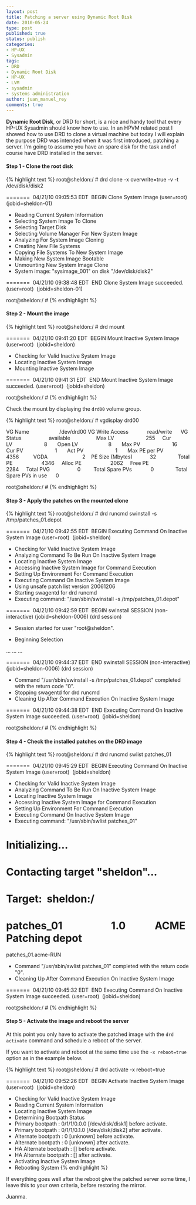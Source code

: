 ```yaml
---
layout: post
title: Patching a server using Dynamic Root Disk
date: 2010-05-24
type: post
published: true
status: publish
categories:
- HP-UX
- Sysadmin
tags:
- DRD
- Dynamic Root Disk
- HP-UX
- LVM
- sysadmin
- systems administration
author: juan_manuel_rey
comments: true
---
```


**Dynamic Root Disk**, or DRD for short, is a nice and handy tool that every HP-UX Sysadmin should know how to use. In an HPVM related post I showed how to use DRD to clone a virtual machine but today I will explain the purpose DRD was intended when it was first introduced, patching a server. I'm going to assume you have an spare disk for the task and of course have DRD installed in the server.

#### Step 1 - Clone the root disk

{% highlight text %}
root@sheldon:/ # drd clone -x overwrite=true -v -t /dev/disk/disk2

=======  04/21/10 09:05:53 EDT  BEGIN Clone System Image (user=root)  (jobid=sheldon-01)

* Reading Current System Information
* Selecting System Image To Clone
* Selecting Target Disk
* Selecting Volume Manager For New System Image
* Analyzing For System Image Cloning
* Creating New File Systems
* Copying File Systems To New System Image
* Making New System Image Bootable
* Unmounting New System Image Clone
* System image: "sysimage_001" on disk "/dev/disk/disk2"

=======  04/21/10 09:38:48 EDT  END Clone System Image succeeded. (user=root)  (jobid=sheldon-01)

root@sheldon:/ #
{% endhighlight %}

#### Step 2 - Mount the image

{% highlight text %}
root@sheldon:/ # drd mount

=======  04/21/10 09:41:20 EDT  BEGIN Mount Inactive System Image (user=root)  (jobid=sheldon)

 * Checking for Valid Inactive System Image
 * Locating Inactive System Image
 * Mounting Inactive System Image

=======  04/21/10 09:41:31 EDT  END Mount Inactive System Image succeeded. (user=root)  (jobid=sheldon)

root@sheldon:/ #
{% endhighlight %}

Check the mount by displaying the `drd00` volume group.

{% highlight text %}
root@sheldon:/ # vgdisplay drd00

VG Name                     /dev/drd00
VG Write Access             read/write     
VG Status                   available                 
Max LV                      255    
Cur LV                      8      
Open LV                     8      
Max PV                      16     
Cur PV                      1      
Act PV                      1      
Max PE per PV               4356         
VGDA                        2   
PE Size (Mbytes)            32              
Total PE                    4346    
Alloc PE                    2062    
Free PE                     2284    
Total PVG                   0        
Total Spare PVs             0              
Total Spare PVs in use      0  

root@sheldon:/ #
{% endhighlight %}

#### Step 3 - Apply the patches on the mounted clone

{% highlight text %}
root@sheldon:/ # drd runcmd swinstall -s /tmp/patches_01.depot

=======  04/21/10 09:42:55 EDT  BEGIN Executing Command On Inactive System Image (user=root)  (jobid=sheldon)

 * Checking for Valid Inactive System Image
 * Analyzing Command To Be Run On Inactive System Image
 * Locating Inactive System Image
 * Accessing Inactive System Image for Command Execution
 * Setting Up Environment For Command Execution
 * Executing Command On Inactive System Image
 * Using unsafe patch list version 20061206
 * Starting swagentd for drd runcmd
 * Executing command: "/usr/sbin/swinstall -s /tmp/patches_01.depot"

=======  04/21/10 09:42:59 EDT  BEGIN swinstall SESSION
 (non-interactive) (jobid=sheldon-0006) (drd session)

 * Session started for user "root@sheldon".

 * Beginning Selection

 ...
 ...
 ...

=======  04/21/10 09:44:37 EDT  END swinstall SESSION (non-interactive)
 (jobid=sheldon-0006) (drd session)

 * Command "/usr/sbin/swinstall -s /tmp/patches_01.depot" completed with the return
 code "0".
 * Stopping swagentd for drd runcmd
 * Cleaning Up After Command Execution On Inactive System Image

=======  04/21/10 09:44:38 EDT  END Executing Command On Inactive System Image succeeded. (user=root)  (jobid=sheldon)

root@sheldon:/ #
{% endhighlight %}

#### Step 4 - Check the installed patches on the DRD image

{% highlight text %}
root@sheldon:/ # drd runcmd swlist patches_01

=======  04/21/10 09:45:29 EDT  BEGIN Executing Command On Inactive System Image (user=root)  (jobid=sheldon)

 * Checking for Valid Inactive System Image
 * Analyzing Command To Be Run On Inactive System Image
 * Locating Inactive System Image
 * Accessing Inactive System Image for Command Execution
 * Setting Up Environment For Command Execution
 * Executing Command On Inactive System Image
 * Executing command: "/usr/sbin/swlist patches_01"
# Initializing...
# Contacting target "sheldon"...
#
# Target:  sheldon:/
#

 # patches_01                    1.0            ACME Patching depot
   patches_01.acme-RUN
 * Command "/usr/sbin/swlist patches_01" completed with the return code "0".
 * Cleaning Up After Command Execution On Inactive System Image

=======  04/21/10 09:45:32 EDT  END Executing Command On Inactive System Image succeeded. (user=root)  (jobid=sheldon)

root@sheldon:/ #
{% endhighlight %}

#### Step 5 - Activate the image and reboot the server

At this point you only have to activate the patched image with the `drd activate` command and schedule a reboot of the server.

If you want to activate and reboot at the same time use the `-x reboot=true` option as in the example below.

{% highlight text %}
root@sheldon:/ # drd activate -x reboot=true

=======  04/21/10 09:52:26 EDT  BEGIN Activate Inactive System Image
 (user=root)  (jobid=sheldon)

 * Checking for Valid Inactive System Image
 * Reading Current System Information
 * Locating Inactive System Image
 * Determining Bootpath Status
 * Primary bootpath : 0/1/1/0.0.0 [/dev/disk/disk1] before activate.
 * Primary bootpath : 0/1/1/0.1.0 [/dev/disk/disk2] after activate.
 * Alternate bootpath : 0 [unknown] before activate.
 * Alternate bootpath : 0 [unknown] after activate.
 * HA Alternate bootpath : <none> [] before activate.
 * HA Alternate bootpath : <none> [] after activate.
 * Activating Inactive System Image
 * Rebooting System
{% endhighlight %}

If everything goes well after the reboot give the patched server some time, I leave this to your own criteria, before restoring the mirror.

Juanma.

